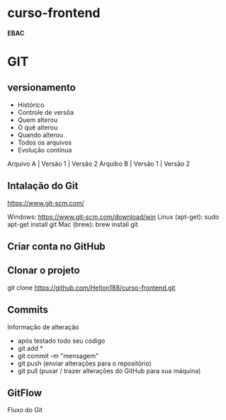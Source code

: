 # curso-frontend
#### EBAC

# GIT
## versionamento
 - Histórico
 - Controle de versõa
 - Quem alterou
 - O quê alterou
 - Quando alterou
 - Todos os arquivos
 - Evolução contínua

 Arquivo A | Versão 1 | Versão 2
 Arquibo B | Versão 1 | Versão 2

 ## Intalação do Git
 https://www.git-scm.com/

 Windows: https://www.git-scm.com/download/win
 Linux (apt-get): sudo apt-get install git
 Mac (brew): brew install git

 ## Criar conta no GitHub

 ## Clonar o projeto
 git clone https://github.com/Helton188/curso-frontend.git

 ## Commits
 Informação de alteração
 - após testado todo seu código
 - git add *
 - git commit -m "mensagem"
 - git push (enviar alterações para o repositório)
 - git pull (puxar / trazer alterações do GitHub para sua máquina)

## GitFlow
Fluxo do Git
